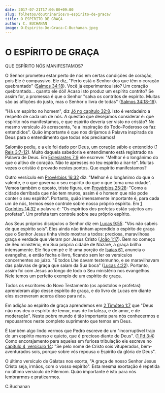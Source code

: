 ```yaml
---
date: 2017-07-21T17:00:00+09:00
slug: folhetos/doutrinarios/o-espirito-de-graca/ 
title: O ESPÍRITO DE GRAÇA 
author: C. BUCHANAN
image: O-Espirito-De-Graca-C-Buchaman.jpeg
---
```



O ESPÍRITO DE GRAÇA 
===================

QUE ESPÍRITO NÓS MANIFESTAMOS?

O Senhor prometeu estar perto de nós em certas condições de coração,
pois Ele é compassivo. Ele diz, "Perto está o Senhor dos que têm o
coração quebrantado" ([Salmos
34:18](http://bibliaonline.com.br/acf/sl/34/18)). Você já experimentou
isto? Um coração quebrantado... quanto ele dói! Acaso isto produz um
espírito contrito? Se assim for, a promessa é que o Senhor "salva os
contritos de espírito. Muitas são as aflições do justo, mas o Senhor o
livra de todas" ([Salmos
34:18-19](http://bibliaonline.com.br/acf/sl/34/18-19)).

"Há um espírito no homem", diz [Jó no capítulo
32:8](http://bibliaonline.com.br/acf/jó/32/8). Isto é verdadeiro a
respeito de cada um de nós. A questão que desejamos considerar é: que
espírito nós manifestamos, e que espírito deveria ser visto no cristão?
No mesmo versículo Jó acrescenta, "e a inspiração do Todo-Poderoso os
faz entendidos". Quão importante é que nos dirijamos à Palavra inspirada
de Deus para o entendimento que todos nós precisamos!

Salomão pediu, e a ele foi dado por Deus, um coração sábio e entendido
([1 Reis 3:7-12](http://bibliaonline.com.br/acf/1rs/3/7-12)). Muito daquela
sabedoria e entendimento está registrado na Palavra de Deus. Em [Eclesiastes
7:9](http://bibliaonline.com.br/acf/ec/7/9) ele escreve: "Melhor é o
longânimo do que o altivo de coração. Não te apresses no teu espírito a
irar-te". Muitas vezes o cristão é provado nestes pontos. Que espírito
manifestamos?

Outro versículo em [Provérbios 16:32](http://bibliaonline.com.br/acf/pv/16/32)
diz: "Melhor é o longânimo do que o valente, e o que governa o seu
espírito do que o que toma uma cidade". Vemos também o oposto, triste
figura, em [Provérbios 25:28](http://bibliaonline.com.br/acf/pv/25/28): "Como a
cidade derribada que não tem muros, assim é o homem que não pode conter
o seu espírito". Portanto, quão imensamente importante é, para cada um
de nós, termos esse controle sobre nosso próprio espírito. Em [1 Coríntios
14:32](http://bibliaonline.com.br/acf/1co/14/32) a palavra é: "Os
espíritos dos profetas estão sujeitos aos profetas". Um profeta tem
controle sobre seu próprio espírito.

Aos Seus próprios discípulos o Senhor diz em [Lucas
9:55](http://bibliaonline.com.br/acf/lc/9/55): "Vós não sabeis de que
espírito sois". Eles ainda não tinham aprendido o espírito de graça que
o Senhor Jesus tinha vindo mostrar a todos: preciosa, maravilhosa graça
e verdade que vieram por Jesus Cristo ([João
1:17](http://bibliaonline.com.br/acf/jo/1/17)). Bem no começo de Seu
ministério, em Sua própria cidade de Nazaré, a graça brilha
intensamente. Ele fica em pé e lê uma porção de [Isaías
61](http://bibliaonline.com.br/acf/is/61), anuncia o evangelho, e então
fecha o livro, ficando sem ler os versículos concernentes ao juízo. "E
todos Lhe davam testemunho, e se maravilhavam das palavras de graça que
saíam da Sua boca" ([Lucas 4:22](http://bibliaonline.com.br/acf/lc/4/22)).
Portanto, assim foi com Jesus ao longo de todo o Seu ministério nos
evangelhos. Nele temos um perfeito exemplo de um espírito de graça.

Todos os escritores do Novo Testamento (os apóstolos e profetas)
aprenderam algo desse espírito de graça, e do livro de Lucas em diante
eles escreveram acerca disso para nós.

Em adição ao espírito de graça aprendemos em [2 Timóteo
1:7](http://bibliaonline.com.br/acf/2tm/1/7) que "Deus não nos deu o
espírito de temor, mas de fortaleza, e de amor, e de moderação". Neste
pobre mundo é tão importante para nós conhecermos e repousarmos neste
completo suprimento que temos em Deus.

É também algo lindo vermos que Pedro escreve de um "incorruptível trajo
de um espírito manso e quieto, que é precioso diante de Deus". ([1 Pd
3:4](http://bibliaonline.com.br/acf/1pe/3/4)) Como encorajamento para
aqueles em furiosa tribulação ele escreve no [capítulo 4, versículo
14](http://bibliaonline.com.br/acf/1pe/4/14): "Se pelo nome de Cristo
sois vituperados, bem-aventurados sois, porque sobre vós repousa o
Espírito da glória de Deus".

O último versículo de Gálatas nos exorta, "A graça de nosso Senhor Jesus
Cristo seja, irmãos, com o vosso espírito". Esta mesma exortação é
repetida no último versículo de Filemom. Quão importante é isto para nós
lembrarmos e praticarmos.

C.Buchanan
